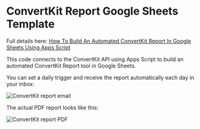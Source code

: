 # ConvertKit Report Google Sheets Template

Full details here: [How To Build An Automated ConvertKit Report In Google Sheets Using Apps Script](https://www.benlcollins.com/apps-script/convertkit-report/)

This code connects to the ConvertKit API using Apps Script to build an automated ConvertKit Report tool in Google Sheets.

You can set a daily trigger and receive the report automatically each day in your inbox:

![ConvertKit report email](https://www.benlcollins.com/wp-content/uploads/2022/03/autoEmail_800.jpeg)

The actual PDF report looks like this:

![ConvertKit report PDF](https://www.benlcollins.com/wp-content/uploads/2022/03/emailListAnalysisReport_2.jpeg)
